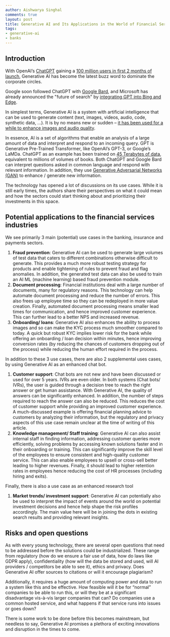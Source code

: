 ```yaml
---
author: Aishwarya Singhal
comments: true
layout: post
title: Generative AI and Its Applications in the World of Financial Services
tags:
- generative-ai
- banks
---
```


## Introduction

With OpenAI’s [ChatGPT](https://openai.com/blog/chatgpt/) gaining a [100 million users in first 2 months of launch](https://www.reuters.com/technology/chatgpt-sets-record-fastest-growing-user-base-analyst-note-2023-02-01/), Generative AI has become the latest buzz word to dominate the corporate circles.

Google soon followed ChatGPT with [Google Bard](https://blog.google/technology/ai/bard-google-ai-search-updates/), and Microsoft has already announced the "future of search" by [integrating GPT into Bing and Edge](https://blogs.microsoft.com/blog/2023/02/07/reinventing-search-with-a-new-ai-powered-microsoft-bing-and-edge-your-copilot-for-the-web/).

In simplest terms, Generative AI is a system with artificial intelligence that can be used to generate content (text, images, videos, audio, code, synthetic data, …). It is by no means new or sudden – [it has been used for a while to enhance images and audio quality](https://www.technologyreview.com/2023/02/08/1068068/chatgpt-is-everywhere-heres-where-it-came-from/). 

In essence, AI is a set of algorithms that enable an analysis of a large amount of data and interpret and respond to an incoming query. GPT is Generative Pre-Trained Transformer, like OpenAI’s GPT-3, or Google’s LaMDa. ChatGPT as an example has been trained on [45 Terabytes of data](https://www.reddit.com/r/ChatGPT/comments/10rjcbi/chatgpt_was_trained_on_45tb_of_data_says_chatgpt/), equivalent to millions of volumes of books. Both ChatGPT and Google Bard can interpret questions asked in common language and respond with relevant information. In addition, they use [Generative Adversarial Networks (GAN)](https://en.wikipedia.org/wiki/Generative_adversarial_network) to enhance / generate new information.

The technology has opened a lot of discussions on its use cases. While it is still early times, the authors share their perspectives on what it could mean and how the sectors could start thinking about and prioritizing their investments in this space. 



## Potential applications to the financial services industries

We see primarily 3 main (potential) use cases in the banking, insurance and payments sectors.

1.	**Fraud prevention**: Generative AI can be used to generate large volumes of test data that caters to different combinations otherwise difficult to generate. This provides a much more robust testing strategy for products and enable tightening of rules to prevent fraud and flag anomalies. In addition, the generated test data can also be used to train an AI ML (machine learning) based fraud prevention module.
2.	**Document processing**: Financial institutions deal with a large number of documents, many for regulatory reasons. This technology can help automate document processing and reduce the number of errors. 
This also frees up employee time so they can be redeployed in more value creation.
Finally, automated document processing means smaller lead times for communication, and hence improved customer experience. This can further lead to a better NPS and increased revenue.
3.	**Onboarding/ loans**:  Generative AI also enhances the ability to process images and so can make the KYC process much smoother compared to today. A quick but robust KYC implies lower risk for the bank while offering an onboarding / loan decision within minutes, hence improving conversion rates (by reducing the chances of customers dropping out of the process) while reducing the human effort required in the process.

In addition to these 3 use cases, there are also 2 supplemental uses cases, by using Generative AI as an enhanced chat bot. 

1.	**Customer support**: Chat bots are not new and have been discussed or used for over 5 years. IVRs are even older. In both systems (Chat bots/ IVRs), the user is guided through a decision tree to reach the right answer or get human assistance.
With Generative AI, the quality of answers can be significantly enhanced. In addition, the number of steps required to reach the answer can also be reduced. This reduces the cost of customer support while providing an improved customer experience.
A much-discussed example is offering financial planning advice to customers by analyzing their information, but the regulatory and privacy aspects of this use case remain unclear at the time of writing of this article.
2.	**Knowledge management/ Staff training**: Generative AI can also assist internal staff in finding information, addressing customer queries more efficiently, solving problems by accessing known solutions faster and in their onboarding or training. This can significantly improve the skill level of the employees to ensure consistent and high-quality customer service. This can also enable employees to upsell or cross-sell better leading to higher revenues. Finally, it should lead to higher retention rates in employees hence reducing the cost of HR processes (including hiring and exits).

Finally, there is also a use case as an enhanced research tool

1.	**Market trends/ investment support**: Generative AI can potentially also be used to interpret the impact of events around the world on potential investment decisions and hence help shape the risk profiles accordingly. The main value here will be in joining the dots in existing search results and providing relevant insights.


## Risks and open questions

As with every young technology, there are several open questions that need to be addressed before the solutions could be industrialized. These range from regulatory (how do we ensure a fair use of data, how do laws like GDPR apply), confidentiality (how will the data be stored and used, will AI providers / competitors be able to see it), ethics and privacy. Does Generative AI offer sources to citations or will it encourage plagiarism?

Additionally, it requires a huge amount of computing power and data to run a system like this and be effective. How feasible will it be for “normal” companies to be able to run this, or will they be at a significant disadvantage vis-à-vis larger companies that can? Do companies use a common hosted service, and what happens if that service runs into issues or goes down?


There is some work to be done before this becomes mainstream, but needless to say, Generative AI promises a plethora of exciting innovations and disruption in the times to come.
